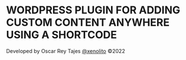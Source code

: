 # WORDPRESS PLUGIN FOR ADDING CUSTOM CONTENT ANYWHERE USING A SHORTCODE

Developed by Oscar Rey Tajes [@xenolito](mailto:oscar.rey.tajes@gmail.com)
©2022